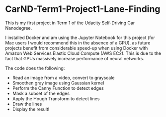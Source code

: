 # CarND-Term1-Project1-Lane-Finding

This is my first project in Term 1 of the Udacity Self-Driving Car Nanodegree.

I installed Docker and am using the Jupyter Notebook for this project (for
Mac users I would recommend this in the absence of a GPU), as future projects
benefit from considerable speed-up when using Docker with Amazon Web Services
Elastic Cloud Compute (AWS EC2). This is due to the fact that GPUs massively
increase performance of neural networks.

The code does the following:

 * Read an image from a video, convert to grayscale
 * Smoothen gray image using Gaussian kernel
 * Perform the Canny Function to detect edges
 * Mask a subset of the edges
 * Apply the Hough Transform to detect lines
 * Draw the lines
 * Display the result!
